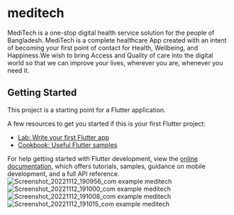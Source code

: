 # meditech

MediTech is a one-stop digital health service solution for the people of Bangladesh. MediTech is a complete healthcare App created with an intent of becoming your first point of contact for Health, Wellbeing, and Happiness.We wish to bring Access and Quality of care into the digital world so that we can improve your lives, wherever you are, whenever you need it.
 


## Getting Started

This project is a starting point for a Flutter application.

A few resources to get you started if this is your first Flutter project:

- [Lab: Write your first Flutter app](https://docs.flutter.dev/get-started/codelab)
- [Cookbook: Useful Flutter samples](https://docs.flutter.dev/cookbook)

For help getting started with Flutter development, view the
[online documentation](https://docs.flutter.dev/), which offers tutorials,
samples, guidance on mobile development, and a full API reference.
![Screenshot_20221112_190956_com example meditech](https://user-images.githubusercontent.com/79131390/201475819-9a9d6b20-a305-4516-b51d-82fa083f53c4.jpg)
![Screenshot_20221112_191000_com example meditech](https://user-images.githubusercontent.com/79131390/201475825-be4f001c-dbb5-4f6d-8c96-a5afd2dc34ca.jpg)
![Screenshot_20221112_191008_com example meditech](https://user-images.githubusercontent.com/79131390/201475828-4267783c-afa4-4396-ab7c-a33e4812e7c3.jpg)
![Screenshot_20221112_191015_com example meditech](https://user-images.githubusercontent.com/79131390/201475831-0e20c155-2047-4cfb-adc1-0ded48e0c126.jpg)
